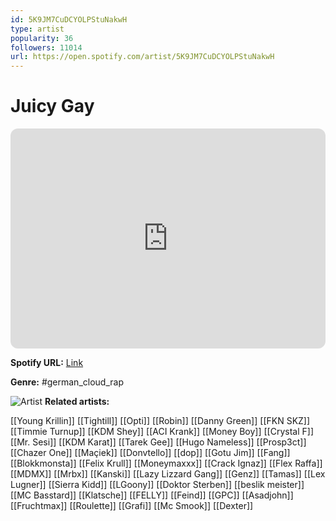 ```yaml
---
id: 5K9JM7CuDCYOLPStuNakwH
type: artist
popularity: 36
followers: 11014
url: https://open.spotify.com/artist/5K9JM7CuDCYOLPStuNakwH
---
```

# Juicy Gay

<iframe style="border-radius:12px" src="https://open.spotify.com/embed/artist/5K9JM7CuDCYOLPStuNakwH" width="100%" height="352" frameBorder="0" allowfullscreen="" allow="autoplay; clipboard-write; encrypted-media; fullscreen; picture-in-picture" loading="lazy"></iframe>

**Spotify URL:** [Link](https://open.spotify.com/artist/5K9JM7CuDCYOLPStuNakwH)

**Genre:**  #german_cloud_rap

![Artist](https://i.scdn.co/image/ab6761610000e5ebdd764f8813b6d809295d081d)
**Related artists:**

[[Young Krillin]]
[[Tightill]]
[[Opti]]
[[Robin]]
[[Danny Green]]
[[FKN SKZ]]
[[Timmie Turnup]]
[[KDM Shey]]
[[ACI Krank]]
[[Money Boy]]
[[Crystal F]]
[[Mr. Sesi]]
[[KDM Karat]]
[[Tarek Gee]]
[[Hugo Nameless]]
[[Prosp3ct]]
[[Chazer One]]
[[Maçiek]]
[[Donvtello]]
[[dop]]
[[Gotu Jim]]
[[Fang]]
[[Blokkmonsta]]
[[Felix Krull]]
[[Moneymaxxx]]
[[Crack Ignaz]]
[[Flex Raffa]]
[[MDMX]]
[[Mrbx]]
[[Kanski]]
[[Lazy Lizzard Gang]]
[[Genz]]
[[Tamas]]
[[Lex Lugner]]
[[Sierra Kidd]]
[[LGoony]]
[[Doktor Sterben]]
[[beslik meister]]
[[MC Basstard]]
[[Klatsche]]
[[FELLY]]
[[Feind]]
[[GPC]]
[[Asadjohn]]
[[Fruchtmax]]
[[Roulette]]
[[Grafi]]
[[Mc Smook]]
[[Dexter]]
